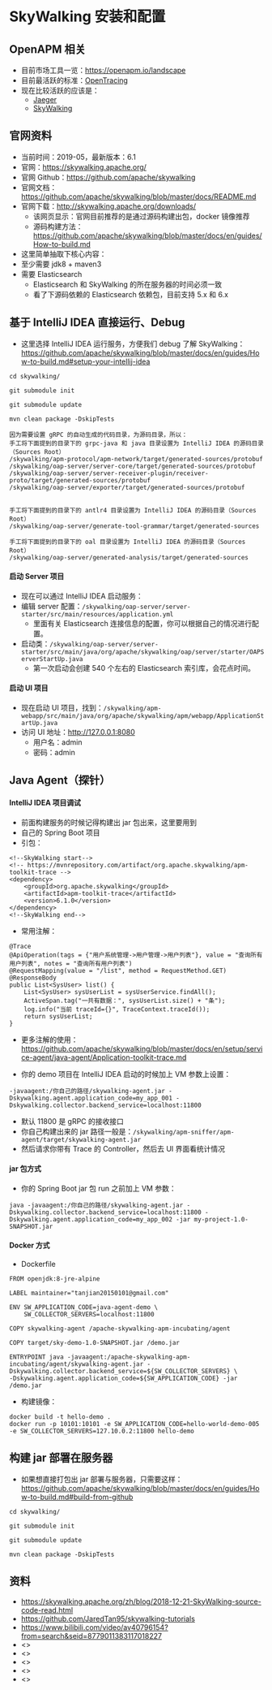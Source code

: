 # SkyWalking 安装和配置


## OpenAPM 相关

- 目前市场工具一览：<https://openapm.io/landscape>
- 目前最活跃的标准：[OpenTracing](https://opentracing.io/)
- 现在比较活跃的应该是：
    - [Jaeger](https://www.jaegertracing.io/)
    - [SkyWalking](https://skywalking.apache.org/)


## 官网资料

- 当前时间：2019-05，最新版本：6.1
- 官网：<https://skywalking.apache.org/>
- 官网 Github：<https://github.com/apache/skywalking>
- 官网文档：<https://github.com/apache/skywalking/blob/master/docs/README.md>
- 官网下载：<http://skywalking.apache.org/downloads/>
    - 该网页显示：官网目前推荐的是通过源码构建出包，docker 镜像推荐
    - 源码构建方法：<https://github.com/apache/skywalking/blob/master/docs/en/guides/How-to-build.md>
- 这里简单抽取下核心内容：
- 至少需要 jdk8 + maven3
- 需要 Elasticsearch
    - Elasticsearch 和 SkyWalking 的所在服务器的时间必须一致
    - 看了下源码依赖的 Elasticsearch 依赖包，目前支持 5.x 和 6.x

## 基于 IntelliJ IDEA 直接运行、Debug

- 这里选择 IntelliJ IDEA 运行服务，方便我们 debug 了解 SkyWalking：<https://github.com/apache/skywalking/blob/master/docs/en/guides/How-to-build.md#setup-your-intellij-idea>

```
cd skywalking/

git submodule init

git submodule update

mvn clean package -DskipTests

因为需要设置 gRPC 的自动生成的代码目录，为源码目录，所以：
手工将下面提到的目录下的 grpc-java 和 java 目录设置为 IntelliJ IDEA 的源码目录（Sources Root）
/skywalking/apm-protocol/apm-network/target/generated-sources/protobuf
/skywalking/oap-server/server-core/target/generated-sources/protobuf
/skywalking/oap-server/server-receiver-plugin/receiver-proto/target/generated-sources/protobuf
/skywalking/oap-server/exporter/target/generated-sources/protobuf


手工将下面提到的目录下的 antlr4 目录设置为 IntelliJ IDEA 的源码目录（Sources Root）
/skywalking/oap-server/generate-tool-grammar/target/generated-sources

手工将下面提到的目录下的 oal 目录设置为 IntelliJ IDEA 的源码目录（Sources Root）
/skywalking/oap-server/generated-analysis/target/generated-sources

```

#### 启动 Server 项目

- 现在可以通过 IntelliJ IDEA 启动服务：
- 编辑 server 配置：`/skywalking/oap-server/server-starter/src/main/resources/application.yml`
    - 里面有关 Elasticsearch 连接信息的配置，你可以根据自己的情况进行配置。
- 启动类：`/skywalking/oap-server/server-starter/src/main/java/org/apache/skywalking/oap/server/starter/OAPServerStartUp.java`
    - 第一次启动会创建 540 个左右的 Elasticsearch 索引库，会花点时间。


#### 启动 UI 项目


- 现在启动 UI 项目，找到：`/skywalking/apm-webapp/src/main/java/org/apache/skywalking/apm/webapp/ApplicationStartUp.java`
- 访问 UI 地址：<http://127.0.0.1:8080>
    - 用户名：admin
    - 密码：admin


## Java Agent（探针）


#### IntelliJ IDEA 项目调试

- 前面构建服务的时候记得构建出 jar 包出来，这里要用到
- 自己的 Spring Boot 项目
- 引包：

```
<!--SkyWalking start-->
<!-- https://mvnrepository.com/artifact/org.apache.skywalking/apm-toolkit-trace -->
<dependency>
    <groupId>org.apache.skywalking</groupId>
    <artifactId>apm-toolkit-trace</artifactId>
    <version>6.1.0</version>
</dependency>
<!--SkyWalking end-->
```

- 常用注解：


```
@Trace
@ApiOperation(tags = {"用户系统管理->用户管理->用户列表"}, value = "查询所有用户列表", notes = "查询所有用户列表")
@RequestMapping(value = "/list", method = RequestMethod.GET)
@ResponseBody
public List<SysUser> list() {
    List<SysUser> sysUserList = sysUserService.findAll();
    ActiveSpan.tag("一共有数据：", sysUserList.size() + "条");
    log.info("当前 traceId={}", TraceContext.traceId());
    return sysUserList;
}

```

- 更多注解的使用：<https://github.com/apache/skywalking/blob/master/docs/en/setup/service-agent/java-agent/Application-toolkit-trace.md>

- 你的 demo 项目在 IntelliJ IDEA 启动的时候加上 VM 参数上设置：

```
-javaagent:/你自己的路径/skywalking-agent.jar -Dskywalking.agent.application_code=my_app_001 -Dskywalking.collector.backend_service=localhost:11800
```

- 默认 11800 是 gRPC 的接收接口
- 你自己构建出来的 jar 路径一般是：`/skywalking/apm-sniffer/apm-agent/target/skywalking-agent.jar`
- 然后请求你带有 Trace 的 Controller，然后去 UI 界面看统计情况

#### jar 包方式

- 你的 Spring Boot jar 包 run 之前加上 VM 参数：

```
java -javaagent:/你自己的路径/skywalking-agent.jar -Dskywalking.collector.backend_service=localhost:11800 -Dskywalking.agent.application_code=my_app_002 -jar my-project-1.0-SNAPSHOT.jar
```


#### Docker 方式

- Dockerfile

```
FROM openjdk:8-jre-alpine

LABEL maintainer="tanjian20150101@gmail.com"

ENV SW_APPLICATION_CODE=java-agent-demo \
	SW_COLLECTOR_SERVERS=localhost:11800

COPY skywalking-agent /apache-skywalking-apm-incubating/agent

COPY target/sky-demo-1.0-SNAPSHOT.jar /demo.jar

ENTRYPOINT java -javaagent:/apache-skywalking-apm-incubating/agent/skywalking-agent.jar -Dskywalking.collector.backend_service=${SW_COLLECTOR_SERVERS} \
-Dskywalking.agent.application_code=${SW_APPLICATION_CODE} -jar /demo.jar
```

- 构建镜像：

```
docker build -t hello-demo .
docker run -p 10101:10101 -e SW_APPLICATION_CODE=hello-world-demo-005 -e SW_COLLECTOR_SERVERS=127.10.0.2:11800 hello-demo
```



## 构建 jar 部署在服务器

- 如果想直接打包出 jar 部署与服务器，只需要这样：<https://github.com/apache/skywalking/blob/master/docs/en/guides/How-to-build.md#build-from-github>

```
cd skywalking/

git submodule init

git submodule update

mvn clean package -DskipTests
```


## 资料

- <https://skywalking.apache.org/zh/blog/2018-12-21-SkyWalking-source-code-read.html>
- <https://github.com/JaredTan95/skywalking-tutorials>
- <https://www.bilibili.com/video/av40796154?from=search&seid=8779011383117018227>
- <>
- <>
- <>
- <>
- <>







